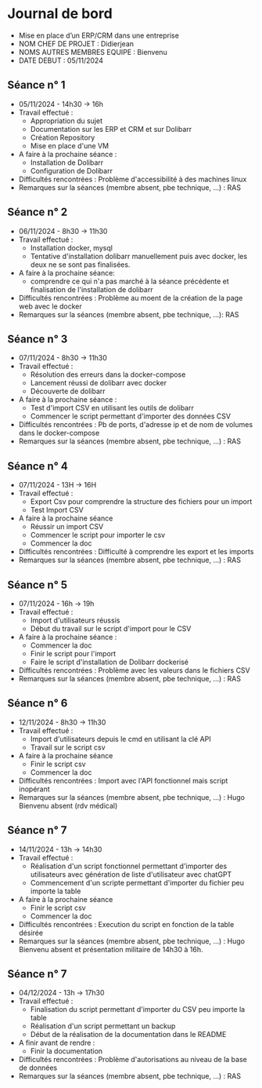 # Journal de bord

* Mise en place d’un ERP/CRM dans une entreprise
* NOM CHEF DE PROJET : Didierjean
* NOMS AUTRES MEMBRES EQUIPE : Bienvenu
* DATE DEBUT : 05/11/2024


## Séance n° 1

* 05/11/2024 - 14h30 -> 16h
* Travail effectué :
  - Appropriation du sujet
  - Documentation sur les ERP et CRM et sur Dolibarr
  - Création Repository
  - Mise en place d'une VM
* A faire à la prochaine séance :
  - Installation de Dolibarr
  - Configuration de Dolibarr
* Difficultés rencontrées : Problème d'accessibilité à des machines linux
* Remarques sur la séances (membre absent, pbe technique, ...) : RAS


## Séance n° 2

* 06/11/2024 - 8h30 -> 11h30
* Travail effectué :
	- Installation docker, mysql
	- Tentative d'installation dolibarr manuellement puis avec docker, les deux ne se sont pas finalisées.
* A faire à la prochaine séance:
	- comprendre ce qui n'a pas marché à la séance précédente et finalisation de l'installation de dolibarr
* Difficultés rencontrées : Problème au moent de la création de la page web avec le docker
* Remarques sur la séances (membre absent, pbe technique, ...): RAS


## Séance n° 3

* 07/11/2024 - 8h30 -> 11h30
* Travail effectué : 
	- Résolution des erreurs dans la docker-compose
	- Lancement réussi de dolibarr avec docker
	- Découverte de dolibarr
* A faire à la prochaine séance :
	- Test d'import CSV en utilisant les outils de dolibarr
	- Commencer le script permettant d'importer des données CSV
* Difficultés rencontrées : Pb de ports, d'adresse ip et de nom de volumes dans le docker-compose
* Remarques sur la séances (membre absent, pbe technique, ...) : RAS


## Séance n° 4

* 07/11/2024 - 13H -> 16H
* Travail effectué : 
	- Export Csv pour comprendre la structure des fichiers pour un import
	- Test Import CSV
* A faire à la prochaine séance
	- Réussir un import CSV
	- Commencer le script pour importer le csv
	- Commencer la doc
* Difficultés rencontrées : Difficulté à comprendre les export et les imports
* Remarques sur la séances (membre absent, pbe technique, ...) : RAS


## Séance n° 5

* 07/11/2024 - 16h -> 19h
* Travail effectué : 
	- Import d'utilisateurs réussis
	- Début du travail sur le script d'import pour le CSV
* A faire à la prochaine séance : 
	- Commencer la doc
	- Finir le script pour l'import
	- Faire le script d'installation de Dolibarr dockerisé
* Difficultés rencontrées : Problème avec les valeurs dans le fichiers CSV
* Remarques sur la séances (membre absent, pbe technique, ...) : RAS


## Séance n° 6

* 12/11/2024 - 8h30 -> 11h30
* Travail effectué :
	- Import d'utilisateurs depuis le cmd en utilisant la clé API
	- Travail sur le script csv
* A faire à la prochaine séance
	- Finir le script csv
	- Commencer la doc
* Difficultés rencontrées : Import avec l'API fonctionnel mais script inopérant
* Remarques sur la séances (membre absent, pbe technique, ...) : Hugo Bienvenu absent (rdv médical)

## Séance n° 7

* 14/11/2024 - 13h -> 14h30
* Travail effectué :
	- Réalisation d'un script fonctionnel permettant d'importer des utilisateurs avec génération de liste d'utilisateur avec chatGPT
	- Commencement d'un scripte permettant d'importer du fichier peu importe la table
* A faire à la prochaine séance
	- Finir le script csv
	- Commencer la doc
* Difficultés rencontrées : Execution du script en fonction de la table désirée
* Remarques sur la séances (membre absent, pbe technique, ...) : Hugo Bienvenu absent et présentation militaire de 14h30 à 16h.

## Séance n° 7

* 04/12/2024 - 13h -> 17h30
* Travail effectué :
	- Finalisation du script permettant d'importer du CSV peu importe la table
	- Réalisation d'un script permettant un backup
	- Début de la réalisation de la documentation dans le README
* A finir avant de rendre : 
	- Finir la documentation
* Difficultés rencontrées : Problème d'autorisations au niveau de la base de données
* Remarques sur la séances (membre absent, pbe technique, ...) : RAS
